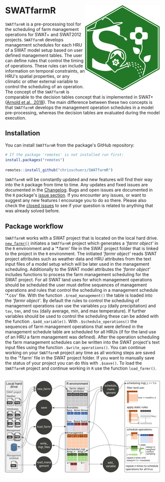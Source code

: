 # SWATfarmR <img src="man/figures/swatfarmr_hex.svg" align="right" />

`SWATfarmR` is a pre-processing tool for the scheduling of farm management operations for SWAT+ and SWAT2012 projects. `SWATfarmR` develops management schedules for each HRU of a SWAT model setup based on user defined management tables. The user can define rules that control the timing of operations. These rules can include information on temporal constraints, an HRU's spatial properties, or any climatic or other external variable to control the scheduling of an operation. The concept of the `SWATfarmR` is comparable to the decision tables concept that is implemented in SWAT+ ([Arnold et al., 2018](https://doi.org/10.3390/w10060713)). The main difference between these two concepts is that `SWATfarmR` develops the management operation schedules in a model pre-processing, whereas the decision tables are evaluated during the model execution. 
## Installation

You can install `SWATfarmR` from the package's GitHub repository: 

```r
# If the package 'remotes' is not installed run first:
install.packages("remotes")

remotes::install_github("chrisschuerz/SWATfarmR")
```

`SWATfarmR` will be constantly updated and new features will find their way into the `R` package from time to time. Any updates and fixed issues are documented in the [Changelog](https://chrisschuerz.github.io/SWATfamrR/news/index.html). Bugs and open issues are documented in the `R` package's [issue section](https://github.com/chrisschuerz/SWATfarmR/issues). If you encounter any issues, or want to suggest any new features I encourage you to do so there. Please also check the [closed issues](https://github.com/chrisschuerz/SWATfarmR/issues?q=is%3Aissue+is%3Aclosed) to see if your question is related to anything that was already solved before.


## Package workflow

`SWATfarmR` works with a SWAT project that is located on the local hard drive. [`new_farmr()`](https://chrisschuerz.github.io/SWATfarmR/reference/new_farmr.html) initiates a `SWATfarmR` project which generates a *'farmr object'* in the `R` environment and a '\*.farm' file in the SWAT project folder that is linked to the project in the `R` environment. The initiated *'farmr object'* reads SWAT project attributes such as weather data and HRU attributes from the text input files of a model setup which will be later used in the management scheduling. Additionally to the SWAT model attributes the *'farmr object'* includes functions to process the farm management scheduling for the SWAT project. For all SWAT land uses for which management operations should be scheduled the user must define sequences of management operations and rules that control the scheduling in a management schedule '\*.csv' file. With the function `.$read_management()` the table is loaded into the  *'farmr object'*. By default the rules to control the scheduling of management operations can use the variables `pcp` (daily precipitation) and `tav`, `tmn`, and `tmx` (daily average, min, and max temperature). If further variables should be used to control the scheduling these can be added with the function `.$add_variable()`.  With `.$schedule_operations()` the sequences of farm management operations that were defined in the management schedule table are scheduled for all HRUs (if for the land use of an HRU a farm management was defined). After the operation scheduling the farm management schedules can be written into the SWAT project's text input files using the function `.$write_operations()`. You can continue working on your `SWATfarmR` project any time as all working steps are saved to the '\*.farm' file in the SWAT project folder. If you want to manually save the status of your project you can do this with `.$save()`. To load the `SWATfarmR` project and continue working in `R` use the function `load_farmr()`.

![](man/figures/farmr_workflow.svg)
